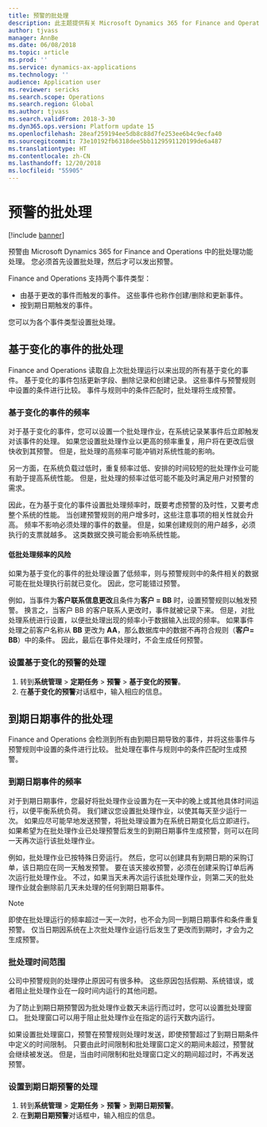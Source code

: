 ```yaml
---
title: 预警的批处理
description: 此主题提供有关 Microsoft Dynamics 365 for Finance and Operations 中预警的批处理的信息。
author: tjvass
manager: AnnBe
ms.date: 06/08/2018
ms.topic: article
ms.prod: ''
ms.service: dynamics-ax-applications
ms.technology: ''
audience: Application user
ms.reviewer: sericks
ms.search.scope: Operations
ms.search.region: Global
ms.author: tjvass
ms.search.validFrom: 2018-3-30
ms.dyn365.ops.version: Platform update 15
ms.openlocfilehash: 28eaf259194ee5db8c88d7fe253ee6b4c9ecfa40
ms.sourcegitcommit: 73e10192fb6318dee5bb1129591120199de6a487
ms.translationtype: HT
ms.contentlocale: zh-CN
ms.lasthandoff: 12/20/2018
ms.locfileid: "55905"
---
```

# <a name="batch-processing-of-alerts"></a>预警的批处理
[!include [banner](../includes/banner.md)]

预警由 Microsoft Dynamics 365 for Finance and Operations 中的批处理功能处理。 您必须首先设置批处理，然后才可以发出预警。

Finance and Operations 支持两个事件类型：

- 由基于更改的事件而触发的事件。 这些事件也称作创建/删除和更新事件。
- 按到期日期触发的事件。

您可以为各个事件类型设置批处理。
        
## <a name="batch-processing-for-change-based-events"></a>基于变化的事件的批处理
Finance and Operations 读取自上次批处理运行以来出现的所有基于变化的事件。 基于变化的事件包括更新字段、删除记录和创建记录。 这些事件与预警规则中设置的条件进行比较。 事件与规则中的条件匹配时，批处理将生成预警。

### <a name="frequency-for-change-based-events"></a>基于变化的事件的频率
对于基于变化的事件，您可以设置一个批处理作业，在系统记录某事件后立即触发对该事件的处理。 如果您设置批处理作业以更高的频率重复，用户将在更改后很快收到其预警。 但是，批处理的高频率可能冲销对系统性能的影响。

另一方面，在系统负载过低时，重复频率过低、安排的时间较短的批处理作业可能有助于提高系统性能。 但是，批处理的频率过低可能不能及时满足用户对预警的需求。

因此，在为基于变化的事件设置批处理频率时，既要考虑预警的及时性，又要考虑整个系统的性能。 当创建预警规则的用户增多时，这些注意事项的相关性就会升高。 频率不影响必须处理的事件的数量。 但是，如果创建规则的用户越多，必须执行的支票就越多。 这类数据交换可能会影响系统性能。

#### <a name="the-risks-of-low-batch-frequency"></a>低批处理频率的风险
如果为基于变化的事件的批处理设置了低频率，则与预警规则中的条件相关的数据可能在批处理执行前就已变化。 因此，您可能错过预警。

例如，当事件为**客户联系信息更改**且条件为**客户 = BB** 时，设置预警规则以触发预警。 换言之，当客户 BB 的客户联系人更改时，事件就被记录下来。 但是，对批处理系统进行设置，以便批处理出现的频率小于数据输入出现的频率。 如果事件处理之前客户名称从 **BB** 更改为 **AA**，那么数据库中的数据不再符合规则（**客户= BB**）中的条件。 因此，最后在事件处理时，不会生成任何预警。

### <a name="set-up-processing-for-change-based-alerts"></a>设置基于变化的预警的处理
1. 转到**系统管理** &gt; **定期任务** &gt; **预警** &gt; **基于变化的预警**。
2. 在**基于变化的预警**对话框中，输入相应的信息。

## <a name="batch-processing-for-due-date-events"></a>到期日期事件的批处理
Finance and Operations 会检测到所有由到期日期导致的事件，并将这些事件与预警规则中设置的条件进行比较。 批处理在事件与规则中的条件匹配时生成预警。

### <a name="frequency-for-due-date-events"></a>到期日期事件的频率
对于到期日期事件，您最好将批处理作业设置为在一天中的晚上或其他具体时间运行，以便平衡系统负荷。 我们建议您设置批处理作业，以使其每天至少运行一次。 如果应尽可能早地发送预警，将批处理设置为在系统日期变化后立即进行。 如果希望为在批处理作业已处理预警后发生的到期日期事件生成预警，则可以在同一天再次运行该批处理作业。

例如，批处理作业已按特殊日旁运行。 然后，您可以创建具有到期日期的采购订单，该日期应在同一天触发预警。 要在该天接收预警，必须在创建采购订单后再次运行批处理作业。 不过，如果当天未再次运行该批处理作业，则第二天的批处理作业就会删除前几天未处理的任何到期日期事件。

> [!NOTE]
> 即使在批处理运行的频率超过一天一次时，也不会为同一到期日期事件和条件重复预警。 仅当日期因系统在上次批处理作业运行后发生了更改而到期时，才会为之生成预警。

### <a name="batch-processing-window"></a>批处理时间范围
公司中预警规则的处理停止原因可有很多种。 这些原因包括假期、系统错误，或者阻止批处理作业在一段时间内运行的其他问题。

为了防止到期日期预警因为批处理作业数天未运行而过时，您可以设置批处理窗口。 批处理窗口可以用于阻止批处理作业在指定的运行天数内运行。

如果设置批处理窗口，预警在预警规则处理时发送，即使预警超过了到期日期条件中定义的时间限制。 只要由此时间限制和批处理窗口定义的期间未超过，预警就会继续被发送。 但是，当由时间限制和批处理窗口定义的期间超过时，不再发送预警。

### <a name="set-up-processing-for-due-date-alerts"></a>设置到期日期预警的处理
1. 转到**系统管理** &gt; **定期任务** &gt; **预警** &gt; **到期日期预警**。
2. 在**到期日期预警**对话框中，输入相应的信息。
